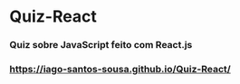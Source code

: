 # **Quiz-React**

### Quiz sobre JavaScript feito com React.js

### https://iago-santos-sousa.github.io/Quiz-React/
